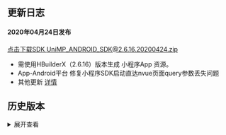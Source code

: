 ## 更新日志
#### 2020年04月24日发布
[点击下载SDK UniMP_ANDROID_SDK@2.6.16.20200424.zip](http://download.dcloud.net.cn/unimpsdk/UniMPSDK_Android@2.6.16.20200424.zip)
+ 需使用HBuilderX（2.6.16）版本生成 小程序App 资源。
+ App-Android平台 修复小程序SDK启动直达nvue页面query参数丢失问题
+ 其他更新 [详情](https://update.dcloud.net.cn/hbuilderx/changelog/2.6.16.20200424.html)


## 历史版本
<details>
<summary>展开查看</summary>

百度网盘链接: [https://pan.baidu.com/s/1Gb19IMm2ihRA0u4MNzCT4Q](https://pan.baidu.com/s/1Gb19IMm2ihRA0u4MNzCT4Q) 提取码: hnug